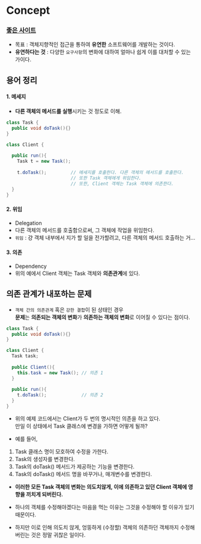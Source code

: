 

# Concept  
### [좋은 사이트](https://effectiveprogramming.tistory.com/entry/%EA%B0%9D%EC%B2%B4%EC%A7%80%ED%96%A5%EC%9D%98-%EC%98%AC%EB%B0%94%EB%A5%B8-%EC%9D%B4%ED%95%B4-%EC%B1%85%EC%9E%84Responsibility)  

* 목표 : 객체지향적인 접근을 통하여 **유연한** 소프트웨어를 개발하는 것이다.  
* **유연하다는 것** : 다양한 `요구사항`의 변화에 대하여 얼마나 쉽게 이를 대처할 수 있는가이다.  

## 용어 정리  
#### 1. 메세지  
* **다른 객체의 메서드를 실행**시키는 것 정도로 이해.  

```java
class Task {
  public void doTask(){}
}

class Client {
  
  public run(){
    Task t = new Task();
    
    t.doTask();         // 메세지를 호출한다. 다른 객체의 메서드를 호출한다.  
                        // 또한 Task 객체에게 위임한다.
                        // 또한, Client 객체는 Task 객체에 의존한다.
  }
}
```

#### 2. 위임  
* Delegation  
* 다른 객체의 메서드를 호출함으로써, 그 객체에 작업을 위임한다.  
* `위임` : 걍 객체 내부에서 지가 할 일을 전가할려고, 다른 객체의 메서드 호출하는 거...  

#### 3. 의존  
* Dependency  
* 위의 예에서 Client 객체는 Task 객체와 **의존관계**에 있다.  


## 의존 관계가 내포하는 문제  
* `객체 간의 의존관계` 혹은 `강한 결합`이 된 상태인 경우  
**문제**는 **의존되는 객체의 변화**가 **의존하는 객체의 변화**로 이어질 수 있다는 점이다.  

```java
class Task {
  public void doTask(){}
}

class Client {
  Task task;
  
  public Client(){
    this.task = new Task(); // 의존 1
  }
  
  public run(){
    t.doTask();             // 의존 2
  }
}
```

* 위의 예제 코드에서는 Client가 두 번의 명시적인 의존을 하고 있다.  
만일 이 상태에서 Task 클래스에 변경을 가하면 어떻게 될까?  

* 예를 들어,  
1) Task 클래스 명이 모호하여 수정을 가한다.  
2) Task의 생성자를 변경한다.  
3) Task의 doTask() 메서드가 제공하는 기능을 변경한다.  
4) Task의 doTask() 메서드 명을 바꾸거나, 매개변수를 변경한다.  


* **이러한 모든 Task 객체의 변화는 의도치않게, 이에 의존하고 있던 Client 객체에 영향을 끼치게 되버린다.**  


* 하나의 객체를 수정해야겠다는 마음을 먹는 이유는 그것을 수정해야 할 이유가 있기 때문이다.  
* 하지만 이로 인해 의도치 않게, 엉뚱하게 (수정할) 객체의 의존하던 객체까지 수정해버린는 것은 정말 귀찮은 일이다.  













